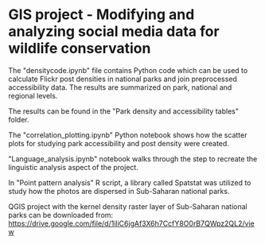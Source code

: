 # GIS project - Modifying and analyzing social media data for wildlife conservation

The "densitycode.ipynb" file contains Python code which can be used to calculate Flickr post densities in national parks and join preprocessed accessibility data. The results are summarized on park, national and regional levels. 

The results can be found in the "Park density and accessibility tables" folder.

The "correlation_plotting.ipynb" Python notebook shows how the scatter plots for studying park accessibility and post density were created.

"Language_analysis.ipynb" notebook walks through the step to recreate the linguistic analysis aspect of the project.

In "Point pattern analysis" R script, a library called Spatstat was utilized to study how the photos are dispersed in Sub-Saharan national parks.

QGIS project with the kernel density raster layer of Sub-Saharan national parks can be downloaded from: https://drive.google.com/file/d/1iliC6jgAf3X6h7CcfY8O0rB7QWpz2QL2/view
